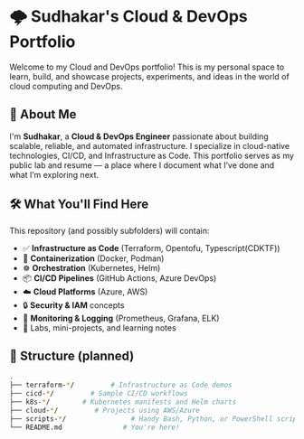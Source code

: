 # 🌩️ Sudhakar's Cloud & DevOps Portfolio

Welcome to my Cloud and DevOps portfolio! This is my personal space to learn, build, and showcase projects, experiments, and ideas in the world of cloud computing and DevOps.

## 🚀 About Me

I'm **Sudhakar**, a **Cloud & DevOps Engineer** passionate about building scalable, reliable, and automated infrastructure. I specialize in cloud-native technologies, CI/CD, and Infrastructure as Code. This portfolio serves as my public lab and resume — a place where I document what I’ve done and what I’m exploring next.


## 🛠️ What You'll Find Here

This repository (and possibly subfolders) will contain:

- ✅ **Infrastructure as Code** (Terraform, Opentofu, Typescript(CDKTF))
- 🐳 **Containerization** (Docker, Podman)
- ☸️ **Orchestration** (Kubernetes, Helm)
- 📦 **CI/CD Pipelines** (GitHub Actions, Azure DevOps)
- ☁️ **Cloud Platforms** (Azure, AWS)
- 🔒 **Security & IAM** concepts
- 🔧 **Monitoring & Logging** (Prometheus, Grafana, ELK)
- 📝 Labs, mini-projects, and learning notes

## 📂 Structure (planned)

```bash
.
├── terraform-*/         # Infrastructure as Code demos
├── cicd-*/         # Sample CI/CD workflows
├── k8s-*/        # Kubernetes manifests and Helm charts
├── cloud-*/         # Projects using AWS/Azure
├── scripts-*/                # Handy Bash, Python, or PowerShell scripts
└── README.md               # You're here!
